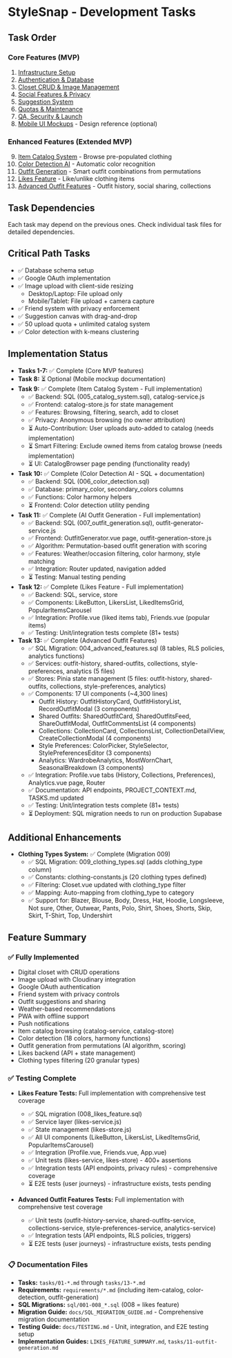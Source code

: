 # StyleSnap - Development Tasks

## Task Order

### Core Features (MVP)
1. [Infrastructure Setup](tasks/01-infrastructure-setup.md)
2. [Authentication & Database](tasks/02-authentication-database.md)
3. [Closet CRUD & Image Management](tasks/03-closet-crud-image-management.md)
4. [Social Features & Privacy](tasks/04-social-features-privacy.md)
5. [Suggestion System](tasks/05-suggestion-system.md)
6. [Quotas & Maintenance](tasks/06-quotas-maintenance.md)
7. [QA, Security & Launch](tasks/07-qa-security-launch.md)
8. [Mobile UI Mockups](tasks/08-mobile-mockups.md) - Design reference (optional)

### Enhanced Features (Extended MVP)
9. [Item Catalog System](tasks/09-item-catalog-system.md) - Browse pre-populated clothing
10. [Color Detection AI](tasks/10-color-detection-ai.md) - Automatic color recognition
11. [Outfit Generation](tasks/11-outfit-generation.md) - Smart outfit combinations from permutations
12. [Likes Feature](tasks/12-likes-feature.md) - Like/unlike clothing items
13. [Advanced Outfit Features](tasks/13-advanced-outfit-features.md) - Outfit history, social sharing, collections

## Task Dependencies
Each task may depend on the previous ones. Check individual task files for detailed dependencies.

## Critical Path Tasks
- ✅ Database schema setup
- ✅ Google OAuth implementation
- ✅ Image upload with client-side resizing
  - Desktop/Laptop: File upload only
  - Mobile/Tablet: File upload + camera capture
- ✅ Friend system with privacy enforcement
- ✅ Suggestion canvas with drag-and-drop
- ✅ 50 upload quota + unlimited catalog system
- ✅ Color detection with k-means clustering

## Implementation Status
- **Tasks 1-7:** ✅ Complete (Core MVP features)
- **Task 8:** ⏳ Optional (Mobile mockup documentation)
- **Task 9:** ✅ Complete (Item Catalog System - Full implementation)
  - ✅ Backend: SQL (005_catalog_system.sql), catalog-service.js
  - ✅ Frontend: catalog-store.js for state management
  - ✅ Features: Browsing, filtering, search, add to closet
  - ✅ Privacy: Anonymous browsing (no owner attribution)
  - ⏳ Auto-Contribution: User uploads auto-added to catalog (needs implementation)
  - ⏳ Smart Filtering: Exclude owned items from catalog browse (needs implementation)
  - ⏳ UI: CatalogBrowser page pending (functionality ready)
- **Task 10:** ✅ Complete (Color Detection AI - SQL + documentation)
  - ✅ Backend: SQL (006_color_detection.sql)
  - ✅ Database: primary_color, secondary_colors columns
  - ✅ Functions: Color harmony helpers
  - ⏳ Frontend: Color detection utility pending
- **Task 11:** ✅ Complete (AI Outfit Generation - Full implementation)
  - ✅ Backend: SQL (007_outfit_generation.sql), outfit-generator-service.js
  - ✅ Frontend: OutfitGenerator.vue page, outfit-generation-store.js
  - ✅ Algorithm: Permutation-based outfit generation with scoring
  - ✅ Features: Weather/occasion filtering, color harmony, style matching
  - ✅ Integration: Router updated, navigation added
  - ⏳ Testing: Manual testing pending
- **Task 12:** ✅ Complete (Likes Feature - Full implementation)
  - ✅ Backend: SQL, service, store
  - ✅ Components: LikeButton, LikersList, LikedItemsGrid, PopularItemsCarousel
  - ✅ Integration: Profile.vue (liked items tab), Friends.vue (popular items)
  - ✅ Testing: Unit/integration tests complete (81+ tests)
- **Task 13:** ✅ Complete (Advanced Outfit Features)
  - ✅ SQL Migration: 004_advanced_features.sql (8 tables, RLS policies, analytics functions)
  - ✅ Services: outfit-history, shared-outfits, collections, style-preferences, analytics (5 files)
  - ✅ Stores: Pinia state management (5 files: outfit-history, shared-outfits, collections, style-preferences, analytics)
  - ✅ Components: 17 UI components (~4,300 lines)
    - Outfit History: OutfitHistoryCard, OutfitHistoryList, RecordOutfitModal (3 components)
    - Shared Outfits: SharedOutfitCard, SharedOutfitsFeed, ShareOutfitModal, OutfitCommentsList (4 components)
    - Collections: CollectionCard, CollectionsList, CollectionDetailView, CreateCollectionModal (4 components)
    - Style Preferences: ColorPicker, StyleSelector, StylePreferencesEditor (3 components)
    - Analytics: WardrobeAnalytics, MostWornChart, SeasonalBreakdown (3 components)
  - ✅ Integration: Profile.vue tabs (History, Collections, Preferences), Analytics.vue page, Router
  - ✅ Documentation: API endpoints, PROJECT_CONTEXT.md, TASKS.md updated
  - ✅ Testing: Unit/integration tests complete (81+ tests)
  - ⏳ Deployment: SQL migration needs to run on production Supabase

## Additional Enhancements
- **Clothing Types System:** ✅ Complete (Migration 009)
  - ✅ SQL Migration: 009_clothing_types.sql (adds clothing_type column)
  - ✅ Constants: clothing-constants.js (20 clothing types defined)
  - ✅ Filtering: Closet.vue updated with clothing_type filter
  - ✅ Mapping: Auto-mapping from clothing_type to category
  - ✅ Support for: Blazer, Blouse, Body, Dress, Hat, Hoodie, Longsleeve, Not sure, Other, Outwear, Pants, Polo, Shirt, Shoes, Shorts, Skip, Skirt, T-Shirt, Top, Undershirt

## Feature Summary

### ✅ Fully Implemented
- Digital closet with CRUD operations
- Image upload with Cloudinary integration
- Google OAuth authentication
- Friend system with privacy controls
- Outfit suggestions and sharing
- Weather-based recommendations
- PWA with offline support
- Push notifications
- Item catalog browsing (catalog-service, catalog-store)
- Color detection (18 colors, harmony functions)
- Outfit generation from permutations (AI algorithm, scoring)
- Likes backend (API + state management)
- Clothing types filtering (20 granular types)

### ✅ Testing Complete
- **Likes Feature Tests:** Full implementation with comprehensive test coverage
  - ✅ SQL migration (008_likes_feature.sql)
  - ✅ Service layer (likes-service.js)
  - ✅ State management (likes-store.js)
  - ✅ All UI components (LikeButton, LikersList, LikedItemsGrid, PopularItemsCarousel)
  - ✅ Integration (Profile.vue, Friends.vue, App.vue)
  - ✅ Unit tests (likes-service, likes-store) - 400+ assertions
  - ✅ Integration tests (API endpoints, privacy rules) - comprehensive coverage
  - ⏳ E2E tests (user journeys) - infrastructure exists, tests pending

- **Advanced Outfit Features Tests:** Full implementation with comprehensive test coverage
  - ✅ Unit tests (outfit-history-service, shared-outfits-service, collections-service, style-preferences-service, analytics-service)
  - ✅ Integration tests (API endpoints, RLS policies, triggers)
  - ⏳ E2E tests (user journeys) - infrastructure exists, tests pending

### 📋 Documentation Files
- **Tasks:** `tasks/01-*.md` through `tasks/13-*.md`
- **Requirements:** `requirements/*.md` (including item-catalog, color-detection, outfit-generation)
- **SQL Migrations:** `sql/001-008_*.sql` (008 = likes feature)
- **Migration Guide:** `docs/SQL_MIGRATION_GUIDE.md` - Comprehensive migration documentation
- **Testing Guide:** `docs/TESTING.md` - Unit, integration, and E2E testing setup
- **Implementation Guides:** `LIKES_FEATURE_SUMMARY.md`, `tasks/11-outfit-generation.md`